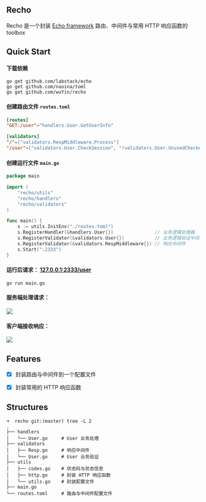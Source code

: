 ## Recho

Recho 是一个封装 [Echo framework](https://github.com/labstack/echo) 路由、中间件与常用 HTTP 响应函数的 toolbox



## Quick Start

#### 下载依赖

```
go get github.com/labstack/echo
go get github.com/naoina/toml
go get github.com/wuYin/recho
```


#### 创建路由文件 `routes.toml`

```toml
[routes]
"GET:/user"="handlers.User.GetUserInfo"

[validators]
"/"=["validators.RespMiddleware.Process"]
"/user"=["validators.User.CheckSession", "!validators.User.UnusedChecker"]	# !开头的会跳过
```



#### 创建运行文件 `main.go`

```go
package main

import (
	"recho/utils"
	"recho/handlers"
	"recho/validators"
)

func main() {
	s := utils.InitEnv("./routes.toml")
	s.RegisterHandler(&handlers.User{})               // 业务逻辑处理器
	s.RegisterValidator(&validators.User{})           // 业务逻辑验证中间件
	s.RegisterValidator(&validators.RespMiddleware{}) // 响应中间件
	s.Start(":2333")
}
```



#### 运行后请求： [127.0.0.1:2333/user](http://127.0.0.1:2333/user)

```
go run main.go
```



#### 服务端处理请求：

![](http://p2j5s8fmr.bkt.clouddn.com/new-recho-run.png)

 

#### 客户端接收响应：

 ![](http://p2j5s8fmr.bkt.clouddn.com/resp_succ2.png)



## Features

- [x] 封装路由与中间件到一个配置文件
- [x] 封装常用的 HTTP 响应函数



## Structures

```
➜  recho git:(master) tree -L 2
.
├── handlers
│   └── User.go 	# User 业务处理
├── validators
│   ├── Resp.go 	# 响应中间件
│   └── User.go 	# User 业务验证
├── utils
│   ├── codes.go	# 状态码与状态信息
│   ├── http.go		# 封装 HTTP 响应函数	
│   └── utils.go    # 封装配置文件
├── main.go
└── routes.toml 	# 路由与中间件配置文件
```
